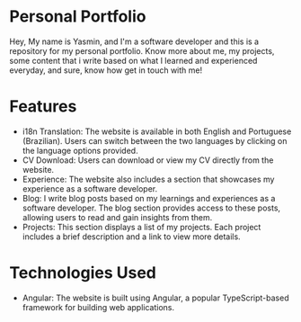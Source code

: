# Personal Portfolio

Hey, My name is Yasmin, and I'm a software developer and this is a repository for my personal portfolio. Know more about me, my projects, some content that i write based on what I learned and experienced everyday, and sure, know how get in touch with me!

# Features
- i18n Translation: The website is available in both English and Portuguese (Brazilian). Users can switch between the two languages by clicking on the language options provided.
- CV Download: Users can download or view my CV directly from the website. 
- Experience: The website also includes a section that showcases my experience as a software developer.
- Blog: I write blog posts based on my learnings and experiences as a software developer. The blog section provides access to these posts, allowing users to read and gain insights from them.
- Projects: This section displays a list of my projects. Each project includes a brief description and a link to view more details.

# Technologies Used
- Angular: The website is built using Angular, a popular TypeScript-based framework for building web applications.
